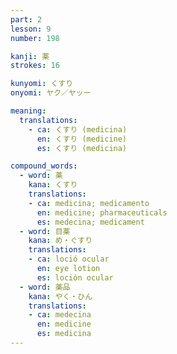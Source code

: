 ```yaml
---
part: 2
lesson: 9
number: 198

kanji: 薬
strokes: 16

kunyomi: くすり
onyomi: ヤク／ヤッー

meaning:
  translations:
    - ca: くすり (medicina)
      en: くすり (medicine)
      es: くすり (medicina)

compound_words:
  - word: 薬
    kana: くすり
    translations:
    - ca: medicina; medicamento
      en: medicine; pharmaceuticals
      es: medecina; medicament
  - word: 目薬
    kana: め・ぐすり
    translations:
    - ca: loció ocular
      en: eye lotion
      es: loción ocular
  - word: 薬品
    kana: やく・ひん
    translations:
    - ca: medecina
      en: medicine
      es: medicina
---
```

